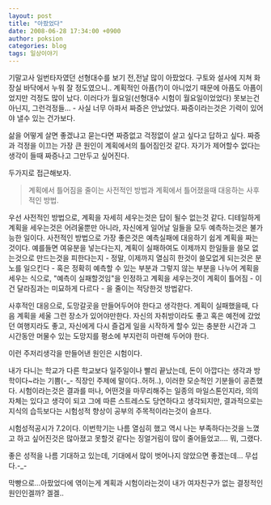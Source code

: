 ```yaml
---
layout: post
title: "아팠었다"
date: 2008-06-28 17:34:00 +0900
author: poksion
categories: blog
tags: 일상이야기
---
```


기말고사 일번타자였던 선형대수를 보기 전,전날 많이 아팠었다. 구토와 설사에 지쳐 화장실 바닥에서 누워 잘 정도였으니.. 계획적인 아픔(?)이 아니었기 때문에 아픔도 아픔이었지만 걱정도 많이 났다. 이러다가 월요일(선형대수 시험이 월요일이었었다) 못보는건 아닌지, 그런걱정들... - 사실 너무 아파서 짜증은 안났었다. 짜증이라는것은 기력이 있어야 낼수 있는 건가보다.

삶을 어떻게 살면 좋겠냐고 묻는다면 짜증없고 걱정없이 살고 싶다고 답하고 싶다. 짜증과 걱정을 이끄는 가장 큰 원인이 계획에서의 틀어짐인것 같다. 자기가 제어할수 없다는 생각이 들때 짜증나고 그만두고 싶어진다.

두가지로 접근해보자.
> 계획에서 틀어짐을 줄이는 사전적인 방법과 계획에서 틀어졌을때 대응하는 사후적인 방법.

우선 사전적인 방법으로, 계획을 자세히 세우는것은 답이 될수 없는것 같다. 디테일하게 계획을 세우는것은 어려울뿐만 아니라, 자신에게 일어날 일들을 모두 예측하는것은 불가능한 일이다. 사전적인 방법으로 가장 좋은것은 예측실패에 대응하기 쉽게 계획을 짜는것이다. 예를들면 여유분을 넣는다는지, 계획이 실패하여도 이제까지 한일들을 쓸모 없는것으로 만드는것을 피한다는지 - 정말, 이제까지 열심히 한것이 쓸모없게 되는것은 분노를 일으킨다 - 혹은 정확히 예측할 수 있는 부분과 그렇지 않는 부분을 나누어 계획을 세우는 식으로, "예측이 실패할것임"을 인정하고 계획을 세우는것이 계획이 틀어짐 - 이건 달라짐과는 미묘하게 다르다 - 을 줄이는 적당한것 방법같다.

사후적인 대응으로, 도망갈곳을 만들어두어야 한다고 생각한다. 계획이 실패했을때, 다음 계획을 세울 그런 장소가 있어야만한다. 자신의 자취방이라도 좋고 혹은 예전에 갔었던 여행지라도 좋고, 자신에게 다시 즐겁게 일을 시작하게 할수 있는 충분한 시간과 그 시간동안 머물수 있는 도망지를 평소에 부지런히 마련해 두어야 한다.

이런 주저리생각을 만들어낸 원인은 시험이다.

내가 다니는 학교가 다른 학교보다 일주일이나 빨리 끝났는데, 돈이 아깝다는 생각과 방학이다~라는 기쁨(-_- 직장인 주제에 말이다..허허..), 이러한 모순적인 기분들이 공존했다. 시험이라는것은 결과를 떠나, 어떤것을 마무리해주는 일종의 마일스톤인지라, 의의 자체는 있다고 생각이 되고 그에 따른 스트레스도 당연하다고 생각되지만, 결과적으로는 지식의 습득보다는 시험성적 향상이 공부의 주목적이라는것이 슬프다.

시험성적공시가 7.2이다. 이번학기는 나름 열심히 했고 역시 나는 부족하다는것을 느꼈고 하고 싶어진것은 많아졌고 못할것 같다는 징얼거림이 많이 줄어들었고.... 뭐, 그랬다. 

좋은 성적을 나름 기대하고 있는데, 기대에서 많이 벗어나지 않았으면 좋겠는데... 무섭다.-_-

막빵으로...아팠었다에 엮이는게 계획과 시험이라는것이 내가 여자친구가 없는 결정적인 원인인겔까? 겔겔..

